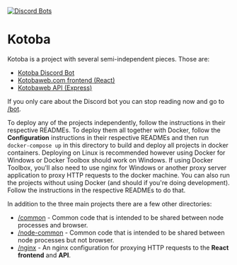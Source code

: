 [![Discord Bots](https://discordbots.org/api/widget/251239170058616833.png)](https://discordbots.org/bot/251239170058616833)

# Kotoba

Kotoba is a project with several semi-independent pieces. Those are:

* [Kotoba Discord Bot](https://github.com/mistval/kotoba/tree/master/bot)
* [Kotobaweb.com frontend (React)](https://github.com/mistval/kotoba/tree/master/kotobaweb)
* [Kotobaweb API (Express)](https://github.com/mistval/kotoba/tree/master/api)

If you only care about the Discord bot you can stop reading now and go to [/bot](https://github.com/mistval/kotoba/tree/master/bot).

To deploy any of the projects independently, follow the instructions in their respective READMEs. To deploy them all together with Docker, follow the **Configuration** instructions in their respective READMEs and then run `docker-compose up` in this directory to build and deploy all projects in docker containers. Deploying on Linux is recommended however using Docker for Windows or Docker Toolbox should work on Windows. If using Docker Toolbox, you'll also need to use nginx for Windows or another proxy server application to proxy HTTP requests to the docker machine. You can also run the projects without using Docker (and should if you're doing development). Follow the instructions in the respective READMEs to do that.

In addition to the three main projects there are a few other directories:

* [/common](https://github.com/mistval/kotoba/tree/master/common) - Common code that is intended to be shared between node processes and browser.
* [/node-common](https://github.com/mistval/kotoba/tree/master/node-common) - Common code that is intended to be shared between node processes but not browser.
* [/nginx](https://github.com/mistval/kotoba/tree/master/nginx) - An nginx configuration for proxying HTTP requests to the **React frontend** and **API**.
